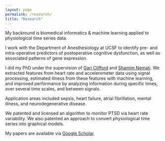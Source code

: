 ```yaml
---
layout: page
permalink: /research/
title: "Research"
---
```


My backround is biomedical informatics & machine learning applied to physiological time series data.

I work with the Department of Anesthesiology at UCSF to identify pre- and intra-operative predictors of postoperative cognitive dysfunction, as well as associated patterns of gene expression.

I did my PhD under the supervision of [Gari Clifford](http://gdclifford.info/people/gari) and [Shamim Nemati](http://nematilab.info/people/shamim/index.html). We extracted features from heart rate and accelerometer data using signal processing, estimated illness from these features with machine learning, and improved performance by analyzing information during specific times, over several time scales, and between signals.

Application areas included sepsis, heart failure, atrial fibrillation, mental illness, and neurodegenerative disease.

We patented and licensed an algorithm to monitor PTSD via heart rate variability. We also patented an approach to convert physiological time series into graphical models.

My papers are available via [Google Scholar](https://scholar.google.com/citations?hl=en&user=APy8nq4AAAAJ&view_op=list_works&sortby=pubdate).
